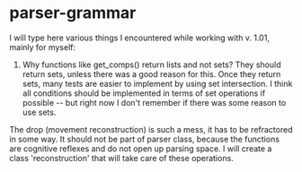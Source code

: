 # parser-grammar
I will type here various things I encountered while working with v. 1.01, mainly for myself:

1. Why functions like get_comps() return lists and not sets? They should return sets, unless there was a good reason for this. Once
they return sets, many tests are easier to implement by using set intersection. I think all conditions should be implemented in terms of set operations if possible -- but right now I don't remember if there was some reason to use sets.

The drop (movement reconstruction) is such a mess, it has to be refractored in some way. It should not be part of parser class,
because the functions are cognitive reflexes and do not open up parsing space. I will create a class 'reconstruction' that will take care of these operations. 
